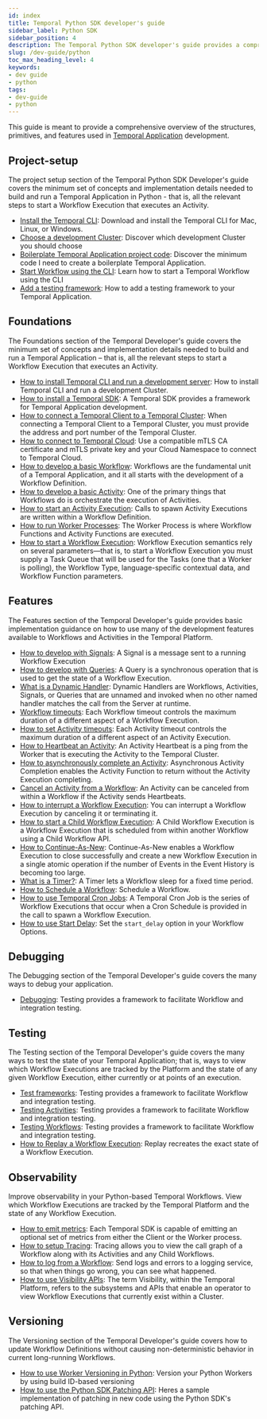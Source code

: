 ```yaml
---
id: index
title: Temporal Python SDK developer's guide
sidebar_label: Python SDK
sidebar_position: 4
description: The Temporal Python SDK developer's guide provides a comprehensive overview of the structures, primitives, and features used in Temporal Application development.
slug: /dev-guide/python
toc_max_heading_level: 4
keywords:
- dev guide
- python
tags:
- dev-guide
- python
---
```


<!-- THIS FILE IS GENERATED. DO NOT EDIT THIS FILE DIRECTLY -->

This guide is meant to provide a comprehensive overview of the structures, primitives, and features used in [Temporal Application](/temporal#temporal-application) development.

## Project-setup

The project setup section of the Temporal Python SDK Developer's guide covers the minimum set of concepts and implementation details needed to build and run a Temporal Application in Python - that is, all the relevant steps to start a Workflow Execution that executes an Activity.

- [Install the Temporal CLI](/dev-guide/python/project-setup#install-cli): Download and install the Temporal CLI for Mac, Linux, or Windows.
- [Choose a development Cluster](/dev-guide/python/project-setup#choose-dev-cluster): Discover which development Cluster you should choose
- [Boilerplate Temporal Application project code](/dev-guide/python/project-setup#boilerplate-project): Discover the minimum code I need to create a boilerplate Temporal Application.
- [Start Workflow using the CLI](/dev-guide/python/project-setup#start-workflow): Learn how to start a Temporal Workflow using the CLI
- [Add a testing framework](/dev-guide/python/project-setup#test-framework): How to add a testing framework to your Temporal Application.

## Foundations

The Foundations section of the Temporal Developer's guide covers the minimum set of concepts and implementation details needed to build and run a Temporal Application – that is, all the relevant steps to start a Workflow Execution that executes an Activity.

- [How to install Temporal CLI and run a development server](/dev-guide/typescript/foundations#run-a-development-server): How to install Temporal CLI and run a development Cluster.
- [How to install a Temporal SDK](/dev-guide/python/foundations#install-a-temporal-sdk): A Temporal SDK provides a framework for Temporal Application development.
- [How to connect a Temporal Client to a Temporal Cluster](/dev-guide/python/foundations#connect-to-a-dev-cluster): When connecting a Temporal Client to a Temporal Cluster, you must provide the address and port number of the Temporal Cluster.
- [How to connect to Temporal Cloud](/dev-guide/python/foundations#connect-to-temporal-cloud): Use a compatible mTLS CA certificate and mTLS private key and your Cloud Namespace to connect to Temporal Cloud.
- [How to develop a basic Workflow](/dev-guide/python/foundations#develop-workflows): Workflows are the fundamental unit of a Temporal Application, and it all starts with the development of a Workflow Definition.
- [How to develop a basic Activity](/dev-guide/python/foundations#develop-activities): One of the primary things that Workflows do is orchestrate the execution of Activities.
- [How to start an Activity Execution](/dev-guide/python/foundations#activity-execution): Calls to spawn Activity Executions are written within a Workflow Definition.
- [How to run Worker Processes](/dev-guide/python/foundations#run-a-dev-worker): The Worker Process is where Workflow Functions and Activity Functions are executed.
- [How to start a Workflow Execution](/dev-guide/python/foundations#start-workflow-execution): Workflow Execution semantics rely on several parameters—that is, to start a Workflow Execution you must supply a Task Queue that will be used for the Tasks (one that a Worker is polling), the Workflow Type, language-specific contextual data, and Workflow Function parameters.

## Features

The Features section of the Temporal Developer's guide provides basic implementation guidance on how to use many of the development features available to Workflows and Activities in the Temporal Platform.

- [How to develop with Signals](/dev-guide/python/features#signals): A Signal is a message sent to a running Workflow Execution
- [How to develop with Queries](/dev-guide/python/features#queries): A Query is a synchronous operation that is used to get the state of a Workflow Execution.
- [What is a Dynamic Handler](/dev-guide/python/features#dynamic-handler): Dynamic Handlers are Workflows, Activities, Signals, or Queries that are unnamed and invoked when no other named handler matches the call from the Server at runtime.
- [Workflow timeouts](/dev-guide/python/features#workflow-timeouts): Each Workflow timeout controls the maximum duration of a different aspect of a Workflow Execution.
- [How to set Activity timeouts](/dev-guide/python/features#activity-timeouts): Each Activity timeout controls the maximum duration of a different aspect of an Activity Execution.
- [How to Heartbeat an Activity](/dev-guide/python/features#activity-heartbeats): An Activity Heartbeat is a ping from the Worker that is executing the Activity to the Temporal Cluster.
- [How to asynchronously complete an Activity](/dev-guide/python/features#asynchronous-activity-completion): Asynchronous Activity Completion enables the Activity Function to return without the Activity Execution completing.
- [Cancel an Activity from a Workflow](/dev-guide/python/features#cancel-an-activity): An Activity can be canceled from within a Workflow if the Activity sends Heartbeats.
- [How to interrupt a Workflow Execution](/dev-guide/python/features#interrupt-a-workflow-execution): You can interrupt a Workflow Execution by canceling it or terminating it.
- [How to start a Child Workflow Execution](/dev-guide/python/features#child-workflows): A Child Workflow Execution is a Workflow Execution that is scheduled from within another Workflow using a Child Workflow API.
- [How to Continue-As-New](/dev-guide/python/features#continue-as-new): Continue-As-New enables a Workflow Execution to close successfully and create a new Workflow Execution in a single atomic operation if the number of Events in the Event History is becoming too large.
- [What is a Timer?](/dev-guide/python/features#timers): A Timer lets a Workflow sleep for a fixed time period.
- [How to Schedule a Workflow](/dev-guide/python/features#schedule-a-workflow): Schedule a Workflow.
- [How to use Temporal Cron Jobs](/dev-guide/python/features#temporal-cron-jobs): A Temporal Cron Job is the series of Workflow Executions that occur when a Cron Schedule is provided in the call to spawn a Workflow Execution.
- [How to use Start Delay](/dev-guide/python/features#start-delay): Set the `start_delay` option in your Workflow Options.

## Debugging

The Debugging section of the Temporal Developer's guide covers the many ways to debug your application.

- [Debugging](/dev-guide/python/debugging#debug): Testing provides a framework to facilitate Workflow and integration testing.

## Testing

The Testing section of the Temporal Developer's guide covers the many ways to test the state of your Temporal Application; that is, ways to view which Workflow Executions are tracked by the Platform and the state of any given Workflow Execution, either currently or at points of an execution.

- [Test frameworks](/dev-guide/python/testing#test-frameworks): Testing provides a framework to facilitate Workflow and integration testing.
- [Testing Activities](/dev-guide/python/testing#test-activities): Testing provides a framework to facilitate Workflow and integration testing.
- [Testing Workflows](/dev-guide/python/testing#test-workflows): Testing provides a framework to facilitate Workflow and integration testing.
- [How to Replay a Workflow Execution](/dev-guide/python/testing#replay): Replay recreates the exact state of a Workflow Execution.

## Observability

Improve observability in your Python-based Temporal Workflows. View which Workflow Executions are tracked by the Temporal Platform and the state of any Workflow Execution.

- [How to emit metrics](/dev-guide/python/observability#metrics): Each Temporal SDK is capable of emitting an optional set of metrics from either the Client or the Worker process.
- [How to setup Tracing](/dev-guide/python/observability#tracing): Tracing allows you to view the call graph of a Workflow along with its Activities and any Child Workflows.
- [How to log from a Workflow](/dev-guide/python/observability#logging): Send logs and errors to a logging service, so that when things go wrong, you can see what happened.
- [How to use Visibility APIs](/dev-guide/python/observability#visibility): The term Visibility, within the Temporal Platform, refers to the subsystems and APIs that enable an operator to view Workflow Executions that currently exist within a Cluster.

## Versioning

The Versioning section of the Temporal Developer's guide covers how to update Workflow Definitions without causing non-deterministic behavior in current long-running Workflows.

- [How to use Worker Versioning in Python](/dev-guide/python/versioning#worker-versioning): Version your Python Workers by using build ID-based versioning
- [How to use the Python SDK Patching API](/dev-guide/python/versioning#python-sdk-patching-api): Heres a sample implementation of patching in new code using the Python SDK's patching API.
